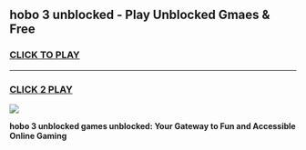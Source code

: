 
## hobo 3 unblocked - Play Unblocked Gmaes & Free
<h3>
<a href="https://news.freeplayer.one?title=hobo_3_unblocked&ref=23F">CLICK TO PLAY</a></h3>
<hr>

<h3>
<a href="https://news.freeplayer.one?title=hobo_3_unblocked&ref=23F">CLICK 2 PLAY</a>
  
</h3>

<a href="https://news.freeplayer.one?title=hobo_3_unblocked&ref=23F/"><img src="https://clearcache.store/games.png"></a>


**hobo 3 unblocked games unblocked: Your Gateway to Fun and Accessible Online Gaming**
